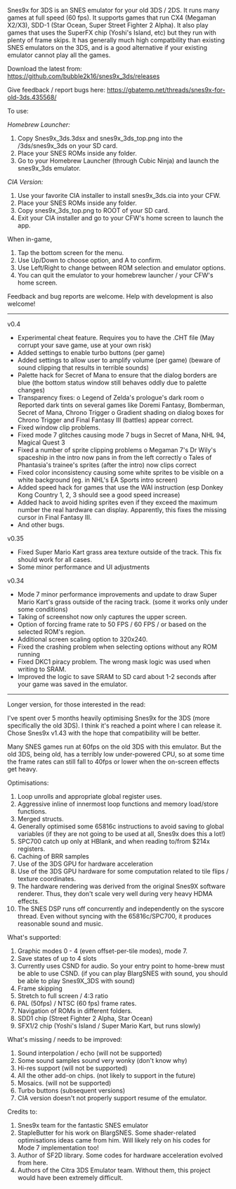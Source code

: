 Snes9x for 3DS is an SNES emulator for your old 3DS / 2DS. It runs many games at full speed (60 fps).
It supports games that run CX4 (Megaman X2/X3), SDD-1 (Star Ocean, Super Street Fighter 2 Alpha). It
also play games that uses the SuperFX chip (Yoshi's Island, etc) but they run with plenty of frame skips.
It has generally much high compatbility than existing SNES emulators on the 3DS, and is a good alternative
if your existing emulator cannot play all the games.

Download the latest from:
   https://github.com/bubble2k16/snes9x_3ds/releases

Give feedback / report bugs here:
   https://gbatemp.net/threads/snes9x-for-old-3ds.435568/

To use:

*Homebrew Launcher:*

1. Copy Snes9x_3ds.3dsx and snes9x_3ds_top.png into the /3ds/snes9x_3ds on your SD card. 
2. Place your SNES ROMs inside any folder.
3. Go to your Homebrew Launcher (through Cubic Ninja) and launch the snes9x_3ds emulator.

*CIA Version:*

1. Use your favorite CIA installer to install snes9x_3ds.cia into your CFW.
2. Place your SNES ROMs inside any folder.
3. Copy snes9x_3ds_top.png to ROOT of your SD card.
4. Exit your CIA installer and go to your CFW's home screen to launch the app.

When in-game,

1. Tap the bottom screen for the menu.
2. Use Up/Down to choose option, and A to confirm. 
3. Use Left/Right to change between ROM selection and emulator options.
4. You can quit the emulator to your homebrew launcher / your CFW's home screen.

Feedback and bug reports are welcome. Help with development is also welcome!

-------------------------------------------------------------------------------------------------------
v0.4
- Experimental cheat feature. Requires you to have the .CHT file
  (May corrupt your save game, use at your own risk)
- Added settings to enable turbo buttons (per game)
- Added settings to allow user to amplify volume (per game)
  (beware of sound clipping that results in terrible sounds)
- Palette hack for Secret of Mana to ensure that the dialog borders are blue 
  (the bottom status window still behaves oddly due to palette changes)
- Transparency fixes:
  o Legend of Zelda's prologue's dark room
  o Reported dark tints on several games like Doremi Fantasy, Bomberman, Secret of Mana, Chrono Trigger
  o Gradient shading on dialog boxes for Chrono Trigger and Final Fantasy III (battles) appear correct.
- Fixed window clip problems.
- Fixed mode 7 glitches causing mode 7 bugs in Secret of Mana, NHL 94, Magical Quest 3 
- Fixed a number of sprite clipping problems 
  o Megaman 7's Dr Wily's spaceship in the intro now pans in from the left correctly
  o Tales of Phantasia's trainee's sprites (after the intro) now clips correct 
- Fixed color inconsistency causing some white sprites to be visible on a white background 
  (eg. in NHL's EA Sports intro screen)
- Added speed hack for games that use the WAI instruction 
  (esp Donkey Kong Country 1, 2, 3 should see a good speed increase)
- Added hack to avoid hiding sprites even if they exceed the maximum number the real hardware can display.
  Apparently, this fixes the missing cursor in Final Fantasy III.
- And other bugs.

v0.35
- Fixed Super Mario Kart grass area texture outside of the track. 
  This fix should work for all cases.
- Some minor performance and UI adjustments

v0.34
- Mode 7 minor performance improvements and update to draw Super Mario Kart's grass outside of the racing track. (some it works only under some conditions)
- Taking of screenshot now only captures the upper screen.
- Option of forcing frame rate to 50 FPS / 60 FPS / or based on the selected ROM's region.
- Additional screen scaling option to 320x240.
- Fixed the crashing problem when selecting options without any ROM running
- Fixed DKC1 piracy problem. The wrong mask logic was used when writing to SRAM.
- Improved the logic to save SRAM to SD card about 1-2 seconds after your game was saved in the emulator.

-------------------------------------------------------------------------------------------------------

Longer version, for those interested in the read:

I've spent over 5 months heavily optimising Snes9x for the 3DS (more specifically the old 3DS). I think it's reached a point where I can release it. Chose Snes9x v1.43 with the hope that compatibility will be better. 

Many SNES games run at 60fps on the old 3DS with this emulator. But the old 3DS, being old, has a terribly low under-powered CPU, so at some time the frame rates can still fall to 40fps or lower when the on-screen effects get heavy.


Optimisations:

1. Loop unrolls and appropriate global register uses.
2. Aggressive inline of innermost loop functions and memory load/store functions.
3. Merged structs. 
4. Generally optimised some 65816c instructions to avoid saving to global variables (if they are not going to be used at all, Snes9x does this a lot!)
5. SPC700 catch up only at HBlank, and when reading to/from $214x registers.
6. Caching of BRR samples
7. Use of the 3DS GPU for hardware acceleration
8. Use of the 3DS GPU hardware for some computation related to tile flips / texture coordinates.
9. The hardware rendering was derived from the original Snes9X software renderer. Thus, they don't scale very well during very heavy HDMA effects.
10. The SNES DSP runs off concurrently and independently on the syscore thread. Even without syncing with the 65816c/SPC700, it produces reasonable sound and music.


What's supported:

1. Graphic modes 0 - 4 (even offset-per-tile modes), mode 7.
2. Save states of up to 4 slots
3. Currently uses CSND for audio. So your entry point to home-brew must be able to use CSND. (if you can play BlargSNES with sound, you should be able to play Snes9X_3DS with sound)
4. Frame skipping
5. Stretch to full screen / 4:3 ratio 
6. PAL (50fps) / NTSC (60 fps) frame rates.
7. Navigation of ROMs in different folders.
8. SDD1 chip (Street Fighter 2 Alpha, Star Ocean)
9. SFX1/2 chip (Yoshi's Island / Super Mario Kart, but runs slowly)

What's missing / needs to be improved:

1. Sound interpolation / echo (will not be supported)
2. Some sound samples sound very wonky (don't know why)
3. Hi-res support (will not be supported)
4. All the other add-on chips. (not likely to support in the future)
5. Mosaics. (will not be supported)
6. Turbo buttons (subsequent versions)
7. CIA version doesn't not properly support resume of the emulator.


Credits to:

1. Snes9x team for the fantastic SNES emulator
2. StapleButter for his work on BlargSNES. Some shader-related optimisations ideas came from him. Will likely rely on his codes for Mode 7 implementation too!
3. Author of SF2D library. Some codes for hardware acceleration evolved from here.
4. Authors of the Citra 3DS Emulator team. Without them, this project would have been extremely difficult.

